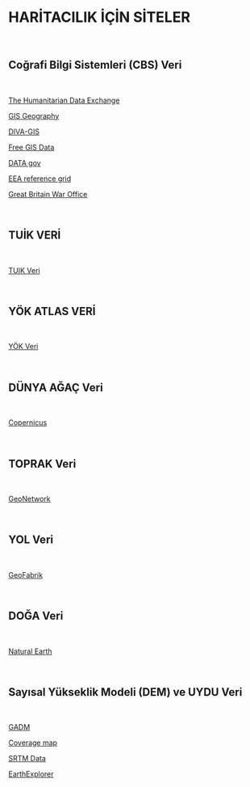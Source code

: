 <h1>HARİTACILIK İÇİN SİTELER</h1>
<br>

<h2>Coğrafi Bilgi Sistemleri (CBS) Veri</h2>
<br>
<p><a href="https://data.humdata.org/" target="_blank">The Humanitarian Data Exchange</a></p>
<p><a href="https://gisgeography.com/" target="_blank">GIS Geography</a></p>
<p><a href="http://www.diva-gis.org/" target="_blank">DIVA-GIS</a></p>
<p><a href="http://freegisdata.rtwilson.com/#home" target="_blank">Free GIS Data</a></p>
<p><a href="https://www.data.gov/" target="_blank">DATA gov</a></p>
<p><a href="https://www.eea.europa.eu/data-and-maps/data/eea-reference-grids-2" target="_blank">EEA reference grid</a></p>
<p><a href="http://legacy.lib.utexas.edu/maps/ams/turkey/" target="_blank">Great Britain War Office</a></p>

<br /><h2>TUİK VERİ</h2>
<br>
<p><a href="https://data.tuik.gov.tr/tr/" target="_blank">TUIK Veri</a></p>

<br /><h2>YÖK ATLAS VERİ</h2>
<br>
<p><a href="https://yokatlas.yok.gov.tr/meslek-anasayfa.php" target="_blank">YÖK Veri</a></p>

<br /><h2>DÜNYA AĞAÇ Veri</h2>
<br>
<p><a href="https://land.copernicus.eu/" target="_blank">Copernicus</a></p>

<br /><h2>TOPRAK Veri</h2>
<br>
<p><a href="http://www.fao.org/geonetwork/srv/en/metadata.show?id=14116" target="_blank">GeoNetwork</a></p>

<br /><h2>YOL Veri</h2>
<br>
<p><a href="http://download.geofabrik.de" target="_blank">GeoFabrik</a></p>

<br /><h2>DOĞA Veri</h2>
<br>
<p><a href="https://www.naturalearthdata.com/" target="_blank">Natural Earth</a></p>

<br /><h2>Sayısal Yükseklik Modeli (DEM) ve UYDU Veri</h2>
<br>
<p><a href="https://gadm.org/index.html" target="_blank">GADM</a></p>
<p><a href="http://www.viewfinderpanoramas.org/Coverage%20map%20viewfinderpanoramas_org3.htm" target="_blank">Coverage map</a></p>
<p><a href="http://srtm.csi.cgiar.org/srtmdata/" target="_blank">SRTM Data</a></p>
<p><a href="https://earthexplorer.usgs.gov/" target="_blank">EarthExplorer</a></p>
